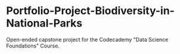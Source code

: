 # Portfolio-Project-Biodiversity-in-National-Parks
Open-ended capstone project for the Codecademy "Data Science Foundations" Course.
